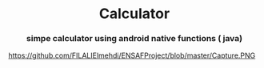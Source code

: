 <h1 align='center'> Calculator</h1>
<h3 align='center'>
simpe calculator using android native functions ( java)
</h3>


https://github.com/FILALIElmehdi/ENSAFProject/blob/master/Capture.PNG
